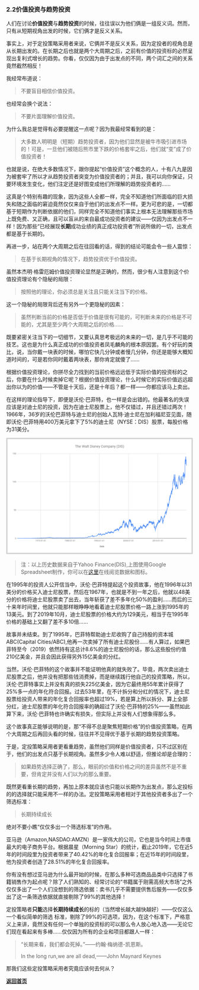 ### 2.2价值投资与趋势投资

人们在讨论**价值投资**与**趋势投资**的时候，往往误以为他们俩是一组反义词。然而，只有从短期视角出发的时候，它们俩才是反义关系。

事实上，对于定投策略采用者来说，它俩并不是反义关系，因为定投者的视角总是从长期出发的。在长期之后也就是两个大周期之后，之前有价值的投资标的必然呈现出复利式增长的趋势。你看，仅仅因为由于出发点的不同，两个词汇之间的关系竟然截然相反！

我经常布道说：

> 不要盲目相信价值投资。

也经常会换个说法：

> 不要片面理解价值投资。

为什么我总是觉得有必要提醒这一点呢？因为我最经常看到的是：

> 大多数人明明是（短期）趋势投资者，因为他们显然是被牛市吸引进市场的！可是，一旦他们被随后熊市里下跌的价格套牢之后，他们就“变”成了价值投资者！

也就是说，在绝大多数情况下，跟你提起“价值投资”这个概念的人，十有八九是因为被套牢了所以才从趋势投资者突变为价值投资者的；并且，我可以向你保证，只要环境发生变化，他们注定还是好图变成他们所理解的趋势投资者的……

这真是个特别有趣的现象，因为这些人全都一样，完全不知道他们所面临的巨大损失和随之面临的窘迫竟然仅仅来自于他们的出发点不一样。更为可悲的是，一切都基于短期作为判断依据的他们，同样完全不知道他们事实上根本无法理解那些市场上既免费、又正确，且可以盲从的来自最成功投资者的建议——仅因为出发点不一样！因为那些“已经展现**长期**成功业绩的真正成功投资者”所说所做的一切，出发点都是基于长期的。

再进一步，站在两个大周期之后在往回看的话，得到的结论可能会令一些人震惊：

> 在基于长期视角的情况下，趋势投资优于价值投资。

虽然本杰明·格雷厄姆价值投资理论显然是正确的，然而，很少有人注意到这个价值投资理论有个隐秘的局限：

> 按照他的理论，你必须总是关注且只能关注当下的价格。

这一个隐秘的局限背后还有另外一个更隐秘的因素：

> 虽然判断当前的价格是否低于价值是很有可能的，可判断未来的价格是不可能的，尤其是至少两个大周期之后的价格……

既要紧密关注当下的一切细节，又要认真思考极远的未来的一切，是几乎不可能的技艺。这也是为什么真正成功的价值投资者凤毛麟角的根本原因罢。有个好玩的类比，说，当你戴一块表的时候，哪怕它快几分钟或者慢几分钟，你还是能够大概知道时间的，可是若你同时戴着两块表，那你肯定就傻了……

根据价值投资理论，你拼尽全力找到的当前价格远远低于实际价值的投资标的之后，你要在什么时候卖掉它呢？根据价值投资理论，什么时候它的实际价值远远超出你以为的价值——不管是十天后，还是十年后？都一样——你都应该马上卖出。

在这样的理论指导下，即便是沃伦·巴菲特，也一样是会出错的。他最著名的失误应该是对迪士尼的投资，因为在迪士尼股票上，他不仅错过，并且还错过两次！1966年，36岁的沃伦巴菲特与迪士尼的创始人瓦特·迪士尼在加利福尼亚见面，随即沃伦·巴菲特用400万美元拿下了5%的迪士尼（NYSE：DIS）股票，每股价格为31美分。

![Figure13](assets/images/Figure13.png)

> 注：以上历史数据来自于Yahoo Finance(DIS),上图使用Google Spreadsheet制作，你可以在[这里](https://docs.google.com/spreadsheets/d/1Vni-yvkOk7FPixEzQjGa4T7qLa-DzpaQuwlO0xTzrwI/edit?usp=sharing)在线阅览数据和图标。

在1995年的投资人公开信当中，沃伦·巴菲特提起这个投资故事，他在1996年以31美分的价格买入迪士尼股票，然后在1967年，也就是不到一年之后，他就以48美分的价格将迪士尼股票卖了出去，当年斩获了差不多年化50%的盈利……而后的三十来年时间里，他就只能那样眼睁睁地看着迪士尼股票价格一路上涨到1995年的13美元。到了2019年10月，迪士尼股票的价格大约为129美元，相当于在1995年价格的基础上又翻了差不多10倍……

故事并未结束。到了1995年，巴菲特帮助迪士尼收购了自己持股的资本城ABC(Capital Cities/ABC),他再一次卖掉了所有迪士尼股份……有人算过，如果巴菲特至今（2019）依然持有这总计8.6%的迪士尼股份的话，那么这些股份约值210亿美金，并且会因此获得另外15亿美金的分红。

当然，沃伦·巴菲特的这个故事并不能证明他真的就失败了。毕竟，两次卖出迪士尼股票之后，他并没有把那些钱消费掉，而是继续践行他自己的投资策略，所以，沃伦·巴菲特事实上并没有真的损失225亿美金，因为它最终用55年累计获得了25%多一点的年化符合回报。过去53年里，在不计拆分和分红的情况下，迪士尼股票给投资人带来的年化复合回报率也超过19%，若是算上所以拆分、算上全部分红，迪士尼股票的年化符合回报率的确超过了沃伦·巴菲特的25%——虽然如此算下来，沃伦·巴菲特也许确实有损失，但实际上并没有人们想象得那么多。

这个故事真正能够说明的是，那“不得不总是聚焦短期价格”的价值投资策略，在两个大周期之后再回头看的时候，往往并不见得优于基于长期的趋势投资策略。

于是，定投策略采用者更看重趋势，虽然他们同样是价值投资者，只不过区别在于，他们的出发点只基于长期视角。虽然多少令人难以舒适，但推论却是合理的：

> 如果趋势选择正确了，那么，眼前的价值和价格之间的差异虽然不是不重要，但肯定并没有人们以为的那么重要。

既然更看重长期的趋势，再加上原本就应该也只能以长期作为出发点，那么定投标的的选择就只能采用不一样的办法。定投策略采用者相对于其他投资者多出了一个筛选标准：

> 长期持续成长

绝对不要小瞧“仅仅多出一个筛选标准”的作用。

亚马逊（Amazon,NASDAO:AMZN）是一家伟大的公司，它也是当今时间上市值最大的电子商务平台。根据晨星（Morning Star）的统计，截止2019年，它在近5年的时间段里为投资者带来了40.42%的年化复合回报率；在近15年的时间段里，他为投资者创造了28.51%的年化复合回报率。

你有没有想过亚马逊为什么最开始的时候，在那么多种可选商品品类中只选择了书籍销售作为起点呢？除了人们熟知的、经常讨论的“书籍属于刚需高频大市场”之外仅仅多出了一个人们没想到的筛选依据：卖书几乎不需要提供售后服务——仅仅多出了这一条筛选依据就直接剔除了99%的其他选择！

定投策略者**只能**选择**长期持续成长**的标的（当然增长越大越快越好）——仅仅这么一个看似简单的筛选 标准，剔除了99%的可选项，因为，在这个标准下，严格意义上来讲，竟然没有任何一个单独的投资标的可以那么令人放心地入选——无论它们现在看起来有多棒……仅仅因为所有的企业和项目都跟人一样：

> “长期来看，我们都会死掉。”——约翰·梅纳德-凯恩斯。
>
> In the long run,we are all dead,——John Maynard Keynes

那我们这些定投策略采用者究竟应该何去何从？

[**返回首页**](./index.md)
